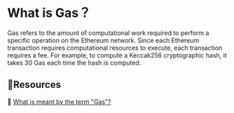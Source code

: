 # What is Gas？
Gas refers to the amount of computational work required to perform a specific operation on the Ethereum network. Since each Ethereum transaction requires computational resources to execute, each transaction requires a fee. For example, to compute a Keccak256 cryptographic hash, it takes 30 Gas each time the hash is computed.

## **:scroll:Resources**

:green_book: [What is meant by the term "Gas"?](https://ethereum.stackexchange.com/questions/3/what-is-meant-by-the-term-gas)
